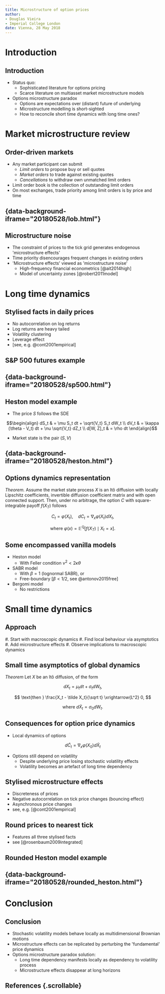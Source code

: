 ```yaml
---
title: Microstructure of option prices
author:
- Douglas Vieira
- Imperial College London
date: Vienna, 28 May 2018
---
```



# Introduction

## Introduction

- Status quo:
  - Sophisticated literature for options pricing
  - Scarce literature on multiasset market microstructure models
- Options microstructure paradox
  - Options are expectations over (distant) future of underlying
  - Microstructure modelling is short-sighted
  - How to reconcile short time dynamics with long time ones?


# Market microstructure review

## Order-driven markets

- Any market participant can submit
  - *Limit orders* to propose buy or sell quotes
  - *Market orders* to trade against existing quotes
  - *Cancellations* to withdraw own unmatched limit orders
- Limit order book is the collection of outstanding limit orders
- On most exchanges, trade priority among limit orders is by price and time

## {data-background-iframe="20180528/lob.html"}

## Microstructure noise

- The constraint of prices to the tick grid generates endogenous 'microstructure effects'
- Time priority disencourages frequent changes in existing orders
- 'Microstructure effects' viewed as 'microstructure noise'
  - High-frequency financial econometrics [@ait2014high]
  - Model of uncertainty zones [@robert2011model]


# Long time dynamics

## Stylised facts in daily prices

- No autocorrelation on log returns
- Log returns are heavy tailed
- Volatility clustering
- Leverage effect
- [see, e.g. @cont2001empirical]

## S&P 500 futures example

## {data-background-iframe="20180528/sp500.html"}

## Heston model example

- The price $S$ follows the SDE

$$\begin{align}
  dS_t      & = \mu S_t dt + \sqrt{V_t} S_t dW_t \\
  dV_t      & = \kappa (\theta - V_t) dt + \nu \sqrt{V_t} dZ_t \\
  d[W, Z]_t & = \rho dt \end{align}$$

- Market state is the pair $(S, V)$

## {data-background-iframe="20180528/heston.html"}

## Options dynamics representation

*Theorem.* Assume the market state process $X$ is an Itô diffusion with locally
Lipschitz coefficients, invertible diffusion coefficient matrix and with open
connected support. Then, under no arbitrage, the option $C$ with
square-integrable payoff $f(X_T)$ follows

$$ C_t = \varphi(X_t), \quad dC_t = \nabla_x\varphi(X_t)dX_t, $$

$$ \text{where } \varphi(x) = \mathbb E^{\mathbb Q}[f(X_T)\mid X_t=x]. $$

## Some encompassed vanilla models

- Heston model
  - With Feller condition $\nu^2 < 2\kappa\theta$
- SABR model
  - With $\beta = 1$ (lognormal SABR), or
  - Free-boundary [$\beta < 1/2$, see @antonov2015free]
- Bergomi model
  - No restrictions


# Small time dynamics

## Approach

#. Start with macroscopic dynamics
#. Find local behaviour via asymptotics
#. Add microstructure effects
#. Observe implications to macroscopic dynamics

## Small time asymptotics of global dynamics

*Theorem* Let $X$ be an Itô diffusion, of the form

$$ dX_t = \mu_t dt + \sigma_t dW_t, $$

$$ \text{then } \frac{X_t - \tilde X_t}{\sqrt t} \xrightarrow{L^2} 0, $$

$$ \text{where } d\tilde X_t = \sigma_0 dW_t. $$

## Consequences for option price dynamics

- Local dynamics of options

$$ d\tilde C_t = \nabla_x\varphi(X_0) d\tilde X_t $$

- Options still depend on volatility
  - Despite underlying price losing stochastic volatility effects
  - Volatility becomes an artefact of long time dependency

## Stylised microstructure effects

- Discreteness of prices
- Negative autocorrelation on tick price changes (bouncing effect)
- Asynchronous price changes
- see, e.g. [@cont2001empirical]

## Round prices to nearest tick

- Features all three stylised facts
- see [@rosenbaum2009integrated]

## Rounded Heston model example

## {data-background-iframe="20180528/rounded_heston.html"}


# Conclusion

## Conclusion

- Stochastic volatility models behave locally as multidimensional Brownian
  motions
- Microstructure effects can be replicated by perturbing the 'fundamental' price
  dynamics
- Options microstructure paradox solution:
  - Long time dependency manifests locally as dependency to volatility process
  - Microstructure effects disappear at long horizons

## References {.scrollable}
